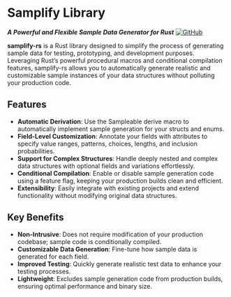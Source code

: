 # Samplify Library
***A Powerful and Flexible Sample Data Generator for Rust***
[![GitHub](https://img.shields.io/badge/github-%23121011.svg?style=for-the-badge&logo=github&logoColor=white)](https://github.com/Open-Payments/samplify-rs)

**samplify-rs** is a Rust library designed to simplify the process of generating sample data for testing, prototyping, and development purposes. Leveraging Rust’s powerful procedural macros and conditional compilation features, samplify-rs allows you to automatically generate realistic and customizable sample instances of your data structures without polluting your production code.

## Features

- **Automatic Derivation**: Use the Sampleable derive macro to automatically implement sample generation for your structs and enums.
- **Field-Level Customization**: Annotate your fields with attributes to specify value ranges, patterns, choices, lengths, and inclusion probabilities.
- **Support for Complex Structures**: Handle deeply nested and complex data structures with optional fields and variations effortlessly.
- **Conditional Compilation**: Enable or disable sample generation code using a feature flag, keeping your production builds clean and efficient.
- **Extensibility**: Easily integrate with existing projects and extend functionality without modifying original data structures.


## Key Benefits
- **Non-Intrusive**: Does not require modification of your production codebase; sample code is conditionally compiled.
- **Customizable Data Generation**: Fine-tune how sample data is generated for each field.
- **Improved Testing**: Quickly generate realistic test data to enhance your testing processes.
- **Lightweight**: Excludes sample generation code from production builds, ensuring optimal performance and binary size.
